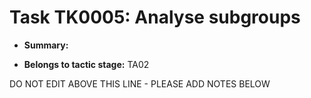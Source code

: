 # Task TK0005: Analyse subgroups

* **Summary:** 

* **Belongs to tactic stage:** TA02

DO NOT EDIT ABOVE THIS LINE - PLEASE ADD NOTES BELOW